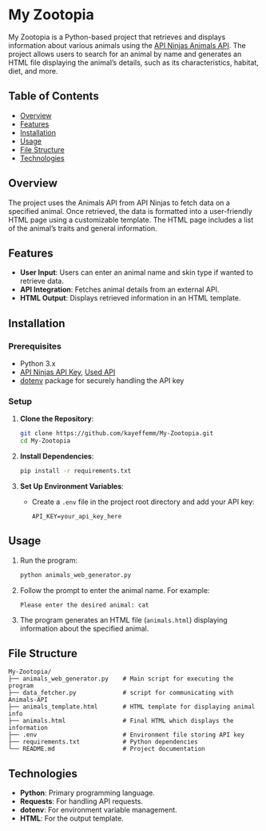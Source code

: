 
# My Zootopia

My Zootopia is a Python-based project that retrieves and displays information about various animals using the [API Ninjas Animals API](https://api-ninjas.com/api/animals). The project allows users to search for an animal by name and generates an HTML file displaying the animal’s details, such as its characteristics, habitat, diet, and more.

## Table of Contents
- [Overview](#overview)
- [Features](#features)
- [Installation](#installation)
- [Usage](#usage)
- [File Structure](#file-structure)
- [Technologies](#technologies)

## Overview

The project uses the Animals API from API Ninjas to fetch data on a specified animal. Once retrieved, the data is formatted into a user-friendly HTML page using a customizable template. The HTML page includes a list of the animal’s traits and general information.

## Features
- **User Input**: Users can enter an animal name and skin type if wanted to retrieve data.
- **API Integration**: Fetches animal details from an external API.
- **HTML Output**: Displays retrieved information in an HTML template.

## Installation

### Prerequisites
- Python 3.x
- [API Ninjas API Key](https://api-ninjas.com/signup), [Used API](https://api-ninjas.com/api/animals)
- [dotenv](https://pypi.org/project/python-dotenv/) package for securely handling the API key

### Setup
1. **Clone the Repository**:
   ```bash
   git clone https://github.com/kayeffemm/My-Zootopia.git
   cd My-Zootopia
   ```

2. **Install Dependencies**:
   ```bash
   pip install -r requirements.txt
   ```

3. **Set Up Environment Variables**:
   - Create a `.env` file in the project root directory and add your API key:
     ```plaintext
     API_KEY=your_api_key_here
     ```

## Usage

1. Run the program:
   ```bash
   python animals_web_generator.py
   ```

2. Follow the prompt to enter the animal name. For example:
   ```
   Please enter the desired animal: cat
   ```

3. The program generates an HTML file (`animals.html`) displaying information about the specified animal.

## File Structure

```plaintext
My-Zootopia/
├── animals_web_generator.py    # Main script for executing the program
├── data_fetcher.py             # script for communicating with Animals-API
├── animals_template.html       # HTML template for displaying animal info
├── animals.html                # Final HTML which displays the information
├── .env                        # Environment file storing API key
├── requirements.txt            # Python dependencies
└── README.md                   # Project documentation
```

## Technologies
- **Python**: Primary programming language.
- **Requests**: For handling API requests.
- **dotenv**: For environment variable management.
- **HTML**: For the output template.
